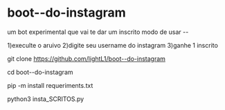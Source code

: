 # boot--do-instagram
um bot experimental que vai te dar um inscrito 
modo de usar --

1)execulte o aruivo
2)digite seu username do instagram
3)ganhe 1 inscrito

git clone https://github.com/lightL1/boot--do-instagram

cd boot--do-instagram

pip -m install requeriments.txt

python3 insta_SCRITOS.py
